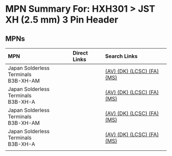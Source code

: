 



# MPN Summary For: HXH301 > JST XH (2.5 mm) 3 Pin Header

## MPNs
  

|MPN|Direct Links|Search Links|
| :--- | :--- | :--- |
|Japan Solderless Terminals<br>B3B-XH-AM||[(AV) ](https://www.avnet.com/shop/us/search/B3B-XH-AM)[(DK) ](https://www.digikey.co.uk/en/products/result?s=B3B-XH-AM)[(LCSC) ](https://www.lcsc.com/search?q=B3B-XH-AM)[(FA) ](https://uk.farnell.com/search?st=B3B-XH-AM)[(MS) ](https://www.mouser.com/c/?q=B3B-XH-AM)|
|Japan Solderless Terminals<br>B3B-XH-A||[(AV) ](https://www.avnet.com/shop/us/search/B3B-XH-A)[(DK) ](https://www.digikey.co.uk/en/products/result?s=B3B-XH-A)[(LCSC) ](https://www.lcsc.com/search?q=B3B-XH-A)[(FA) ](https://uk.farnell.com/search?st=B3B-XH-A)[(MS) ](https://www.mouser.com/c/?q=B3B-XH-A)|
|Japan Solderless Terminals<br>B3B-XH-AM||[(AV) ](https://www.avnet.com/shop/us/search/B3B-XH-AM)[(DK) ](https://www.digikey.co.uk/en/products/result?s=B3B-XH-AM)[(LCSC) ](https://www.lcsc.com/search?q=B3B-XH-AM)[(FA) ](https://uk.farnell.com/search?st=B3B-XH-AM)[(MS) ](https://www.mouser.com/c/?q=B3B-XH-AM)|
|Japan Solderless Terminals<br>B3B-XH-A||[(AV) ](https://www.avnet.com/shop/us/search/B3B-XH-A)[(DK) ](https://www.digikey.co.uk/en/products/result?s=B3B-XH-A)[(LCSC) ](https://www.lcsc.com/search?q=B3B-XH-A)[(FA) ](https://uk.farnell.com/search?st=B3B-XH-A)[(MS) ](https://www.mouser.com/c/?q=B3B-XH-A)|
||||
